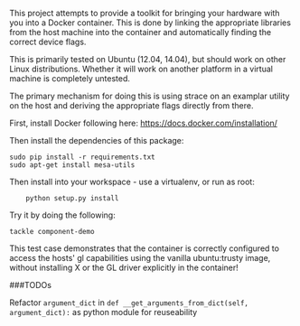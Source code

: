 This project attempts to provide a toolkit for bringing your hardware with you into a Docker container. This is done by linking the appropriate libraries from the host machine into the container and automatically finding the correct device flags.

This is primarily tested on Ubuntu (12.04, 14.04), but should work on other Linux distributions. Whether it will work on another platform in a virtual machine is completely untested.

The primary mechanism for doing this is using strace on an examplar utility on the host and deriving the appropriate flags directly from there.

First, install Docker following here: https://docs.docker.com/installation/

Then install the dependencies of this package:
  	
	sudo pip install -r requirements.txt
	sudo apt-get install mesa-utils
	
Then install into your workspace - use a virtualenv, or run as root:
        
        python setup.py install

Try it by doing the following:

	tackle component-demo

This test case demonstrates that the container is correctly configured to access the hosts' gl capabilities using the vanilla ubuntu:trusty image, without installing X or the GL driver explicitly in the container!

###TODOs

  Refactor ``argument_dict`` in ``def __get_arguments_from_dict(self, argument_dict):`` as python module for reuseability



